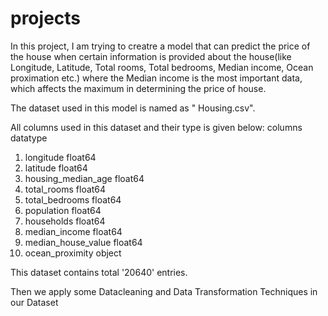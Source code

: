# projects
In this project, I am trying to creatre a model that can predict the price of the house when certain information is provided about the house(like Longitude, Latitude, Total rooms, Total bedrooms, Median income, Ocean proximation etc.) where the Median income is the most important data, which affects the maximum in determining the price of house.

The dataset used in this model is named as " Housing.csv".

All columns used in this dataset and their type is given below:
  columns                             datatype
1. longitude                             float64
2. latitude                              float64
3. housing_median_age                    float64
4. total_rooms                           float64
5. total_bedrooms                        float64
6. population                            float64
7. households                            float64
8. median_income                         float64
9. median_house_value                    float64
10. ocean_proximity                       object
    
This dataset contains total '20640' entries.

Then we apply some Datacleaning and Data Transformation Techniques in our Dataset
 
